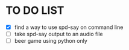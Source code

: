 # TO DO LIST
- [x] find a way to use spd-say on command line
- [ ] take spd-say output to an audio file
- [ ] beer game using python only
